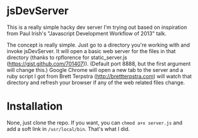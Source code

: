 # jsDevServer

This is a really simple hacky dev server I'm trying out based on inspiration
from Paul Irish's "Javascript Development Workflow of 2013" talk.

The concept is really simple. Just go to a directory you're working with and
invoke jsDevServer. It will open a basic web server for the files in that 
directory (thanks to rpflorence for static_server.js
(<https://gist.github.com/701407>)). (Default port 8888, but the first argument
will change this.) Google Chrome will open a new tab to the server and a ruby
script I got from Brett Terpstra (<http://brettterpstra.com>) will watch that
directory and refresh your browser if any of the web related files change.

# Installation

None, just clone the repo. If you want, you can `chmod a+x server.js` and add a
soft link in `/usr/local/bin`. That's what I did.

